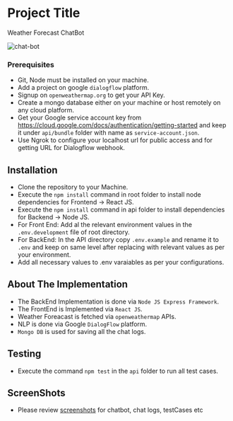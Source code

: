 # Project Title

Weather Forecast ChatBot

![chat-bot](https://github.com/faisalsiddiq87/WeatherBot/blob/master/public/screenshots/bot.gif)

### Prerequisites

* Git, Node must be installed on your machine.
* Add a project on google `dialogflow` platform.
* Signup on `openweathermap.org` to get your API Key.
* Create a mongo database either on your machine or host remotely on any cloud platform.
* Get your Google service account key from https://cloud.google.com/docs/authentication/getting-started and keep it under `api/bundle` folder with name as `service-account.json`.
* Use Ngrok to configure your localhost url for public access and for getting URL for Dialogflow webhook. 

## Installation

* Clone the repository to your Machine.
* Execute the `npm install` command in root folder to install node dependencies for Frontend -> React JS.
* Execute the `npm install` command in api folder to install dependencies for Backend -> Node JS.
* For Front End: Add al the relevant environment values in the `.env.development` file of root directory. 
* For BackEnd: In the API directory copy `.env.example` and rename it to `.env` and keep on same level after replacing with relevant values as per your environment.
* Add all necessary values to .env varaiables as per your configurations.

## About The Implementation

* The BackEnd Implementation is done via `Node JS Express Framework`.
* The FrontEnd is Implemented via `React JS`.
* Weather Foreacast is fetched via `openweathermap` APIs.
* NLP is done via Google `DialogFlow` platform.
* `Mongo DB` is used for saving all the chat logs.

## Testing

* Execute the command `npm test` in the `api` folder to run all test cases.

## ScreenShots

* Please review [screenshots](https://github.com/faisalsiddiq87/WeatherBot/tree/master/public/screenshots) for chatbot, chat logs, testCases etc

